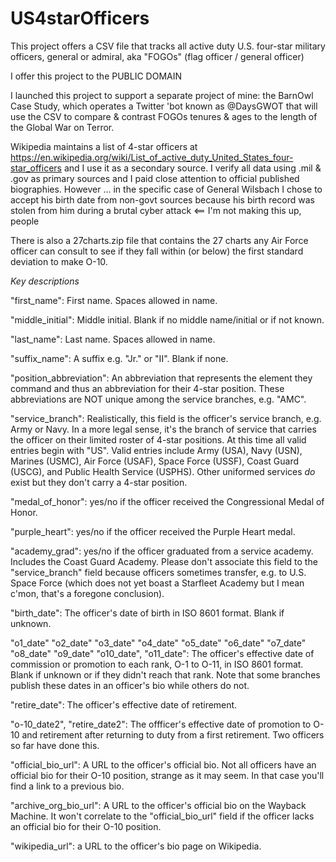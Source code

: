 # US4starOfficers
This project offers a CSV file that tracks all active duty U.S. four-star military officers, general or admiral, aka "FOGOs" (flag officer / general officer)

I offer this project to the PUBLIC DOMAIN

I launched this project to support a separate project of mine: the BarnOwl Case Study, which operates a Twitter 'bot known as @DaysGWOT that will use the CSV to compare & contrast FOGOs tenures & ages to the length of the Global War on Terror.

Wikipedia maintains a list of 4-star officers at https://en.wikipedia.org/wiki/List_of_active_duty_United_States_four-star_officers and I use it as a secondary source. I verify all data using .mil & .gov as primary sources and I paid close attention to official published biographies. However ... in the specific case of General Wilsbach I chose to accept his birth date from non-govt sources because his birth record was stolen from him during a brutal cyber attack <== I'm not making this up, people

There is also a 27charts.zip file that contains the 27 charts any Air Force officer can consult to see if they fall within (or below) the first standard deviation to make O-10.

_Key descriptions_

"first_name": First name. Spaces allowed in name.

"middle_initial": Middle initial. Blank if no middle name/initial or if not known.

"last_name": Last name.  Spaces allowed in name.

"suffix_name": A suffix e.g. "Jr." or "II". Blank if none.

"position_abbreviation": An abbreviation that represents the element they command and thus an abbreviation for their 4-star position. These abbreviations are NOT unique among the service branches, e.g. "AMC".

"service_branch": Realistically, this field is the officer's service branch, e.g. Army or Navy. In a more legal sense, it's the branch of service that carries the officer on their limited roster of 4-star positions. At this time all valid entries begin with "US". Valid entries include Army (USA), Navy (USN), Marines (USMC), Air Force (USAF), Space Force (USSF), Coast Guard (USCG), and Public Health Service (USPHS). Other uniformed services *do* exist but they don't carry a 4-star position.

"medal_of_honor": yes/no if the officer received the Congressional Medal of Honor.

"purple_heart": yes/no if the officer received the Purple Heart medal.

"academy_grad": yes/no if the officer graduated from a service academy. Includes the Coast Guard Academy. Please don't associate this field to the "service_branch" field because officers sometimes transfer, e.g. to U.S. Space Force (which does not yet boast a Starfleet Academy but I mean c'mon, that's a foregone conclusion).

"birth_date": The officer's date of birth in ISO 8601 format. Blank if unknown.

"o1_date" "o2_date" "o3_date" "o4_date" "o5_date" "o6_date" "o7_date" "o8_date" "o9_date" "o10_date", "o11_date": The officer's effective date of commission or promotion to each rank, O-1 to O-11, in ISO 8601 format. Blank if unknown or if they didn't reach that rank. Note that some branches publish these dates in an officer's bio while others do not.

"retire_date": The officer's effective date of retirement.

"o-10_date2", "retire_date2": The offficer's effective date of promotion to O-10 and retirement after returning to duty from a first retirement. Two officers so far have done this.

"official_bio_url": A URL to the officer's official bio. Not all officers have an official bio for their O-10 position, strange as it may seem. In that case you'll find a link to a previous bio.

"archive_org_bio_url": A URL to the officer's official bio on the Wayback Machine. It won't correlate to the "official_bio_url" field if the officer lacks an official bio for their O-10 position.

"wikipedia_url": a URL to the officer's bio page on Wikipedia.
